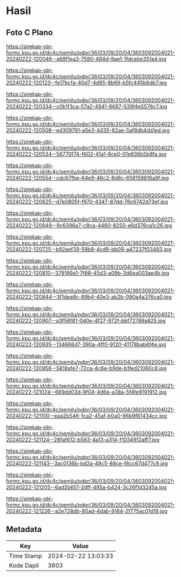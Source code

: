 # Hasil

## Foto C Plano

https://sirekap-obj-formc.kpu.go.id/dc4c/pemilu/pdpr/36/03/09/20/04/3603092004021-20240222-120046--a68f1ea3-7590-484d-9ae1-1fdcebe351a4.jpg

https://sirekap-obj-formc.kpu.go.id/dc4c/pemilu/pdpr/36/03/09/20/04/3603092004021-20240222-120123--fe17bcfa-40d7-4d95-8b69-b5fc445b6db7.jpg

https://sirekap-obj-formc.kpu.go.id/dc4c/pemilu/pdpr/36/03/09/20/04/3603092004021-20240222-120334--c0b1f3ca-57a2-4941-8687-539f4e5576c7.jpg

https://sirekap-obj-formc.kpu.go.id/dc4c/pemilu/pdpr/36/03/09/20/04/3603092004021-20240222-120508--ed309791-a5e3-4435-82ae-5af8db4da1ed.jpg

https://sirekap-obj-formc.kpu.go.id/dc4c/pemilu/pdpr/36/03/09/20/04/3603092004021-20240222-120534--56770f74-f602-41a1-8ce0-01e636b5b8fa.jpg

https://sirekap-obj-formc.kpu.go.id/dc4c/pemilu/pdpr/36/03/09/20/04/3603092004021-20240222-120554--cdc67fbe-64e9-46c2-8d8c-658159816a9f.jpg

https://sirekap-obj-formc.kpu.go.id/dc4c/pemilu/pdpr/36/03/09/20/04/3603092004021-20240222-120625--d7e0805f-f970-4347-87dd-76c6742d73ef.jpg

https://sirekap-obj-formc.kpu.go.id/dc4c/pemilu/pdpr/36/03/09/20/04/3603092004021-20240222-120649--9c6396a7-c8ca-4460-8250-e6d376ca1c26.jpg

https://sirekap-obj-formc.kpu.go.id/dc4c/pemilu/pdpr/36/03/09/20/04/3603092004021-20240222-120725--b92aef39-58b8-4cd9-bb09-a47237f03483.jpg

https://sirekap-obj-formc.kpu.go.id/dc4c/pemilu/pdpr/36/03/09/20/04/3603092004021-20240222-120810--379199a1-7f88-45d3-a09b-3d6ea003ae4b.jpg

https://sirekap-obj-formc.kpu.go.id/dc4c/pemilu/pdpr/36/03/09/20/04/3603092004021-20240222-120844--3f1dea8c-89b4-40e3-ab2b-090a4a376ca0.jpg

https://sirekap-obj-formc.kpu.go.id/dc4c/pemilu/pdpr/36/03/09/20/04/3603092004021-20240222-120907--a3f56f81-0d0e-4f27-972f-bbf72789a825.jpg

https://sirekap-obj-formc.kpu.go.id/dc4c/pemilu/pdpr/36/03/09/20/04/3603092004021-20240222-120935--134666d7-390a-4ff0-9120-41178bab6f4e.jpg

https://sirekap-obj-formc.kpu.go.id/dc4c/pemilu/pdpr/36/03/09/20/04/3603092004021-20240222-120956--5818afe7-72ca-4c6e-b9de-b1fed21060c8.jpg

https://sirekap-obj-formc.kpu.go.id/dc4c/pemilu/pdpr/36/03/09/20/04/3603092004021-20240222-121024--669dd03d-9f04-4d6e-a38a-5f4fe9191912.jpg

https://sirekap-obj-formc.kpu.go.id/dc4c/pemilu/pdpr/36/03/09/20/04/3603092004021-20240222-121100--eaa2b546-1ca2-45af-b0a0-96b9f61434cc.jpg

https://sirekap-obj-formc.kpu.go.id/dc4c/pemilu/pdpr/36/03/09/20/04/3603092004021-20240222-121124--28faf612-b583-4a13-a314-f1034912aff7.jpg

https://sirekap-obj-formc.kpu.go.id/dc4c/pemilu/pdpr/36/03/09/20/04/3603092004021-20240222-121143--3ac0136b-bd2a-49c5-88ce-f6cc67d477c9.jpg

https://sirekap-obj-formc.kpu.go.id/dc4c/pemilu/pdpr/36/03/09/20/04/3603092004021-20240222-121205--6ad2b651-2dff-495a-b424-3c26f1d3245a.jpg

https://sirekap-obj-formc.kpu.go.id/dc4c/pemilu/pdpr/36/03/09/20/04/3603092004021-20240222-121226--a2e728db-80ad-4dab-9164-2f775ac01d19.jpg


## Metadata

| Key        | Value               |
| ---------- | ------------------- |
| Time Stamp | 2024-02-22 13:03:33 |
| Kode Dapil | 3603                |



